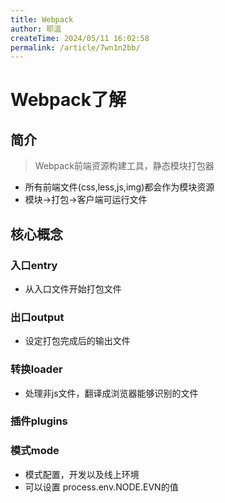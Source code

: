 ```yaml
---
title: Webpack
author: 耶温
createTime: 2024/05/11 16:02:58
permalink: /article/7wn1n2bb/
---
```

# Webpack了解

## 简介
>   Webpack前端资源构建工具，静态模块打包器
-   所有前端文件(css,less,js,img)都会作为模块资源
-   模块->打包->客户端可运行文件

## 核心概念

### 入口entry
-   从入口文件开始打包文件

### 出口output
-   设定打包完成后的输出文件

### 转换loader 
-   处理非js文件，翻译成浏览器能够识别的文件

### 插件plugins

### 模式mode
-   模式配置，开发以及线上环境
-   可以设置 process.env.NODE.EVN的值